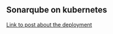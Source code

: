 ## Sonarqube on kubernetes
[Link to post about the deployment](https://foxutech.com/how-to-deploy-sonarqube-on-azure-kubernetes-service/)
 

